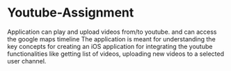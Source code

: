 # Youtube-Assignment
Application can play and upload videos from/to youtube. and can access the google maps timeline 
The application is meant for understanding the key concepts for creating an iOS application for 
integrating the youtube functionalities like getting list of videos, uploading new videos to a selected user channel.
